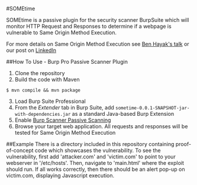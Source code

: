 #SOMEtime

SOMEtime is a passive plugin for the security scanner BurpSuite which will monitor HTTP Request and Responses to determine if a webpage is vulnerable to Same Origin Method Execution.

For more details on Same Origin Method Execution see [Ben Hayak's talk](https://www.youtube.com/watch?v=UfYfID_r7-U) or our post on [LinkedIn](https://security.linkedin.com/posts/2016/finding-same-origin-method-execution-vulnerabilities)

##How To Use - Burp Pro Passive Scanner Plugin

1. Clone the repository
2. Build the code with Maven
```
$ mvn compile && mvn package
```
3. Load Burp Suite Professional
4. From the _Extender_ tab in Burp Suite,  add `sometime-0.0.1-SNAPSHOT-jar-with-dependencies.jar` as a standard Java-based Burp Extension
5. Enable [Burp Scanner Passive Scanning](http://portswigger.net/burp/help/scanner_scanmodes.html)
6. Browse your target web application. All requests and responses will be tested for Same Origin Method Execution

##Example
There is a directory included in this repository containing proof-of-concept code which showcases the vulnerability. To see the vulnerability, first add 'attacker.com' and 'victim.com' to point to your webserver in '/etc/hosts'. Then, navigate to 'main.html' where the exploit should run. If all works correctly, then there should be an alert pop-up on victim.com, displaying Javascript execution.
